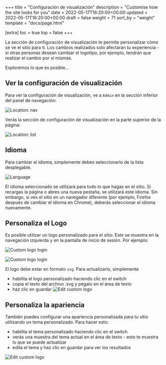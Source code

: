 +++
title = "Configuración de visualización"
description = "Customise how the site looks for you"
date = 2022-05-17T16:20:00+00:00
updated = 2022-05-17T16:20:00+00:00
draft = false
weight = 71
sort_by = "weight"
template = "docs/page.html"

[extra]
toc = true
top = false
+++

La sección de configuración de visualización te permite personalizar cómo se ve el sitio para ti. Los cambios realizados solo afectarán tu experiencia - si otras personas desean cambiar el logotipo, por ejemplo, tendrán que realizar el cambio por sí mismas.

Exploremos lo que es posible...

## Ver la configuración de visualización

Para ver la configuración de visualización, ve a `Admin` en la sección inferior del panel de navegación:

![Location: nav](/docs/settings/images/admin_nav.png)

Verás la sección de configuración de visualización en la parte superior de la página:

![Location: list](/docs/settings/images/display_settings.png)

## Idioma

Para cambiar el idioma, simplemente debes seleccionarlo de la lista desplegable.

![Language](/docs/settings/images/change_language.png)

El idioma seleccionado se utilizará para todo lo que hagas en el sitio. Si recargas la página o abres una nueva pestaña, se utilizará este idioma. Sin embargo, si ves el sitio en un navegador diferente (por ejemplo, Firefox después de cambiar el idioma en Chrome), deberás seleccionar el idioma nuevamente.

## Personaliza el Logo

Es posible utilizar un logo personalizado para el sitio. Este se muestra en la navegación izquierda y en la pantalla de inicio de sesión. Por ejemplo:

![Custom logo login](/docs/settings/images/custom_logo_login.png)

![Custom logo login](/docs/settings/images/custom_logo_nav.png)

El logo debe estar en formato `svg`. Para actualizarlo, simplemente

- habilita el logo personalizado haciendo clic en el switch
- copia el texto del archivo .svg y pégalo en el área de texto
- haz clic en guardar
  ![Edit custom logo](/docs/settings/images/edit_logo.png)

## Personaliza la apariencia

También puedes configurar una apariencia personalizada para tu sitio utilizando un tema personalizado. Para hacer esto:

- habilita el tema personalizado haciendo clic en el switch
- verás una muestra del tema actual en el área de texto - esto te muestra lo que se puede actualizar
- edita el tema y haz clic en guardar para ver los resultados

![Edit custom logo](/docs/settings/images/edit_theme.png)
